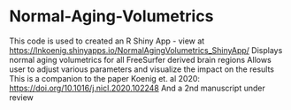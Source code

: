 # Normal-Aging-Volumetrics
This code is used to created an R Shiny App - view at https://lnkoenig.shinyapps.io/NormalAgingVolumetrics_ShinyApp/
Displays normal aging volumetrics for all FreeSurfer derived brain regions
Allows user to adjust various parameters and visualize the impact on the results
This is a companion to the paper Koenig et. al 2020: https://doi.org/10.1016/j.nicl.2020.102248
And a 2nd manuscript under review
